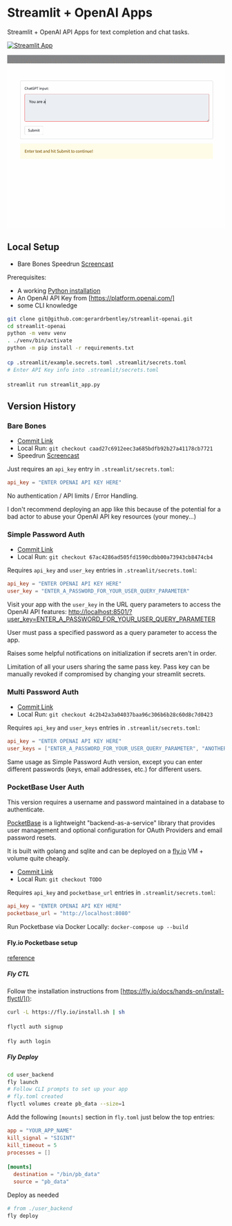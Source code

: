 # Streamlit + OpenAI Apps

Streamlit + OpenAI API Apps for text completion and chat tasks.

[![Streamlit App](https://static.streamlit.io/badges/streamlit_badge_black_white.svg)](https://myopenai.streamlit.app)

![Gif screencast of app](media/golang_demo.gif)

## Local Setup

- Bare Bones Speedrun [Screencast](https://www.youtube.com/watch?v=Vz-Ndhr5lYo)

Prerequisites:

- A working [Python installation](https://home.gerardbentley.com/setups/python/)
- An OpenAI API Key from [https://platform.openai.com/]
- some CLI knowledge

```sh
git clone git@github.com:gerardrbentley/streamlit-openai.git
cd streamlit-openai
python -m venv venv
. ./venv/bin/activate
python -m pip install -r requirements.txt

cp .streamlit/example.secrets.toml .streamlit/secrets.toml
# Enter API Key info into .streamlit/secrets.toml

streamlit run streamlit_app.py
```

## Version History

### Bare Bones

- [Commit Link](https://github.com/gerardrbentley/streamlit-openai/tree/caad27c6912eec3a685bdfb92b27a41178cb7721)
- Local Run: `git checkout caad27c6912eec3a685bdfb92b27a41178cb7721`
- Speedrun [Screencast](https://www.youtube.com/watch?v=Vz-Ndhr5lYo)

Just requires an `api_key` entry in `.streamlit/secrets.toml`:

```toml
api_key = "ENTER OPENAI API KEY HERE"
```

No authentication / API limits / Error Handling.

I don't recommend deploying an app like this because of the potential for a bad actor to abuse your OpenAI API key resources (your money...)

### Simple Password Auth

- [Commit Link](https://github.com/gerardrbentley/streamlit-openai/tree/67ac4286ad505fd1590cdbb00a73943cb8474cb4)
- Local Run: `git checkout 67ac4286ad505fd1590cdbb00a73943cb8474cb4`

Requires `api_key` and `user_key` entries in `.streamlit/secrets.toml`:

```toml
api_key = "ENTER OPENAI API KEY HERE"
user_key = "ENTER_A_PASSWORD_FOR_YOUR_USER_QUERY_PARAMETER"
```

Visit your app with the `user_key` in the URL query parameters to access the OpenAI API features: [http://localhost:8501/?user_key=ENTER_A_PASSWORD_FOR_YOUR_USER_QUERY_PARAMETER]()

User must pass a specified password as a query parameter to access the app.

Raises some helpful notifications on initialization if secrets aren't in order.

Limitation of all your users sharing the same pass key.
Pass key can be manually revoked if compromised by changing your streamlit secrets.

### Multi Password Auth

- [Commit Link](https://github.com/gerardrbentley/streamlit-openai/tree/4c2b42a3a04037baa96c306b6b28c60d8c7d0423)
- Local Run: `git checkout 4c2b42a3a04037baa96c306b6b28c60d8c7d0423`

Requires `api_key` and `user_keys` entries in `.streamlit/secrets.toml`:

```toml
api_key = "ENTER OPENAI API KEY HERE"
user_keys = ["ENTER_A_PASSWORD_FOR_YOUR_USER_QUERY_PARAMETER", "ANOTHER_ONE"]
```

Same usage as Simple Password Auth version, except you can enter different passwords (keys, email addresses, etc.) for different users.

### PocketBase User Auth

This version requires a username and password maintained in a database to authenticate.

[PocketBase](https://pocketbase.io) is a lightweight "backend-as-a-service" library that provides user management and optional configuration for OAuth Providers and email password resets.

It is built with golang and sqlite and can be deployed on a [fly.io](https://fly.io) VM + volume quite cheaply.

- [Commit Link](https://github.com/gerardrbentley/streamlit-openai/tree/TODO)
- Local Run: `git checkout TODO`

Requires `api_key` and `pocketbase_url` entries in `.streamlit/secrets.toml`:

```toml
api_key = "ENTER OPENAI API KEY HERE"
pocketbase_url = "http://localhost:8080"
```

Run Pocketbase via Docker Locally: `docker-compose up --build`

#### Fly.io Pocketbase setup

[reference](https://github.com/pocketbase/pocketbase/discussions/537)

##### Fly CTL

Follow the installation instructions from [https://fly.io/docs/hands-on/install-flyctl/]():

```sh
curl -L https://fly.io/install.sh | sh

flyctl auth signup

fly auth login
```

##### Fly Deploy

```sh
cd user_backend
fly launch
# Follow CLI prompts to set up your app
# fly.toml created
flyctl volumes create pb_data --size=1
```

Add the following `[mounts]` section in `fly.toml` just below the top entries:

```toml file:fly.toml
app = "YOUR_APP_NAME"
kill_signal = "SIGINT"
kill_timeout = 5
processes = []

[mounts]
  destination = "/bin/pb_data"
  source = "pb_data"
```

Deploy as needed

```sh
# from ./user_backend
fly deploy
```
